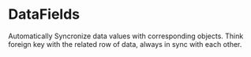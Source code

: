 # DataFields
Automatically Syncronize data values with corresponding objects. Think foreign key with the related row of data, always in sync with each other.

